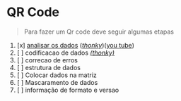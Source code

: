 # QR Code
> Para fazer um Qr code deve seguir algumas etapas
 1. [x] [analisar os  dados](etapas/analise_de_dados/etapa1.md) ([_thonky_](https://www.thonky.com/qr-code-tutorial/data-analysis))([you tube](https://youtu.be/Is62i6aSFYk))
 2. [ ] codificacao de dados [_(thonky)_](https://www.thonky.com/qr-code-tutorial/data-encoding)
 3. [ ] correcao de erros
 4. [ ] estrutura de dados
 5. [ ] Colocar dados na matriz
 6. [ ] Mascaramento de dados
 7. [ ] informação de formato e  versao

